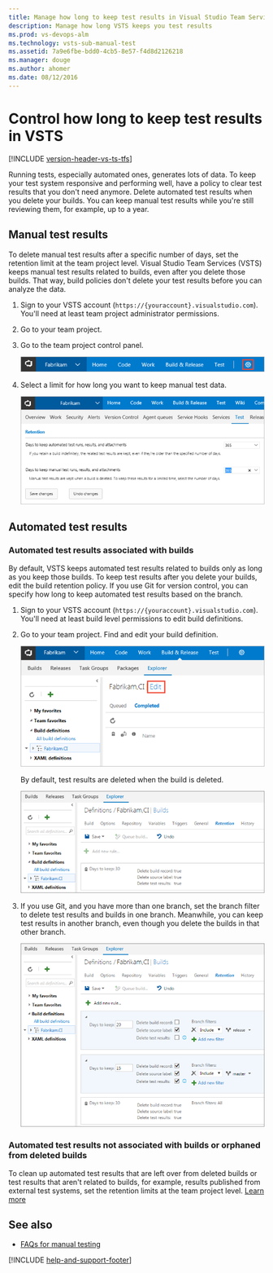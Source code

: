 ```yaml
---
title: Manage how long to keep test results in Visual Studio Team Services
description: Manage how long VSTS keeps you test results
ms.prod: vs-devops-alm
ms.technology: vsts-sub-manual-test
ms.assetid: 7a9e6fbe-bdd0-4cb5-8e57-f4d8d2126218
ms.manager: douge
ms.author: ahomer
ms.date: 08/12/2016
---
```


# Control how long to keep test results in VSTS

[!INCLUDE [version-header-vs-ts-tfs](../_shared/version-header-vs-ts-tfs.md)] 

Running tests, especially automated ones, generates lots of data. 
To keep your test system responsive and performing well,
have a policy to clear test results that you don't need anymore. 
Delete automated test results when you delete your builds.
You can keep manual test results while you're still reviewing them, 
for example, up to a year. 

<a name="manual-test-results-limits"></a> 
## Manual test results 

To delete manual test results after a specific number of days, 
set the retention limit at the team project level. 
Visual Studio Team Services (VSTS) keeps manual test results related to builds, 
even after you delete those builds. That way, build policies don't delete 
your test results before you can analyze the data.

1. Sign to your VSTS account (```https://{youraccount}.visualstudio.com```). 
   You'll need at least team project administrator permissions.

1. Go to your team project.

1. Go to the team project control panel.

   ![Team project control panel](_img/how-long-to-keep-test-results/team-project-control-panel-jamal.png)
  
1. Select a limit for how long you want to keep manual test data. 

   ![Select test data retention limits](_img/how-long-to-keep-test-results/team-project-test-data-retention-limits.png)

## Automated test results 

### Automated test results associated with builds

By default, VSTS keeps automated test results related to builds 
only as long as you keep those builds. To keep test results after you delete your builds, 
edit the build retention policy. If you use Git for version control, 
you can specify how long to keep automated test results based on the branch. 

1. Sign to your VSTS account (```https://{youraccount}.visualstudio.com```). 
   You'll need at least build level permissions to edit build definitions.

1. Go to your team project. Find and edit your build definition.

   ![Build definition](_img/how-long-to-keep-test-results/edit-build-def.png)

   By default, test results are deleted when the build is deleted.  

   ![Test results are deleted when builds are deleted](_img/how-long-to-keep-test-results/vso-keep-test-data-builds.png)

1. If you use Git, and you have more than one branch, 
   set the branch filter to delete test results and builds
   in one branch. Meanwhile, you can keep test results in another branch, 
   even though you delete the builds in that other branch.  

   ![Delete test results by branch](_img/how-long-to-keep-test-results/vso-git-keep-test-data-builds.png)

### Automated test results not associated with builds or orphaned from deleted builds

To clean up automated test results that are left over from deleted 
builds or test results that aren't related to builds, 
for example, results published from external test systems, 
set the retention limits at the team project level. 
[Learn more](#manual-test-results-limits)

## See also

*  [FAQs for manual testing](../reference-qa.md#manageresults)

[!INCLUDE [help-and-support-footer](../_shared/help-and-support-footer.md)] 
